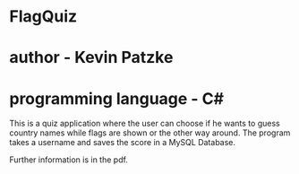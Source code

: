# FlagQuiz

# author - Kevin Patzke

# programming language - C#

This is a quiz application where the user can choose if he wants to guess country names while flags are shown or the other way around.
The program takes a username and saves the score in a MySQL Database.

Further information is in the pdf.

 
